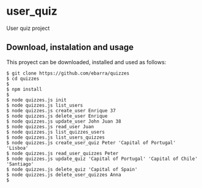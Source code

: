 # user_quiz
User quiz project

## Download, instalation and usage

This proyect can be downloaded, installed and used as follows:

```
$ git clone https://github.com/ebarra/quizzes
$ cd quizzes
$
$ npm install
$
$ node quizzes.js init
$ node quizzes.js list_users
$ node quizzes.js create_user Enrique 37
$ node quizzes.js delete_user Enrique
$ node quizzes.js update_user John Juan 38
$ node quizzes.js read_user Juan
$ node quizzes.js list_quizzes_users
$ node quizzes.js list_users_quizzes
$ node quizzes.js create_user_quiz Peter 'Capital of Portugal' 'Lisboa'
$ node quizzes.js read_user_quizzes Peter
$ node quizzes.js update_quiz 'Capital of Portugal' 'Capital of Chile' 'Santiago'
$ node quizzes.js delete_quiz 'Capital of Spain'
$ node quizzes.js delete_user_quizzes Anna
$
```
